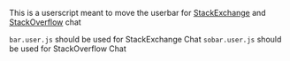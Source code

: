 
This is a userscript meant to move the userbar for [StackExchange](http://chat.StackExchange.com) and [StackOverflow](http://chat.StackOverflow.com) chat

`bar.user.js` should be used for StackExchange Chat
`sobar.user.js` should be used for StackOverflow Chat
